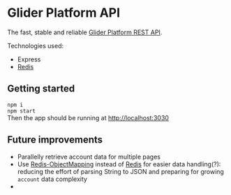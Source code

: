 # Glider Platform API

The fast, stable and reliable [Glider Platform REST API](https://github.com/rodonguyen/gliderA). 

Technologies used:
- Express
- [Redis](https://github.com/redis/node-redis#installation)

## Getting started

`npm i`  
`npm start`  
Then the app should be running at [http://localhost:3030](http://localhost:3030)


## Future improvements
- Parallelly retrieve account data for multiple pages
- Use [Redis-ObjectMapping](https://github.com/redis/redis-om-node) instead of [Redis](https://github.com/redis/node-redis) for easier data handling(?): reducing the effort of parsing String to JSON and preparing for growing `account` data complexity
- 
